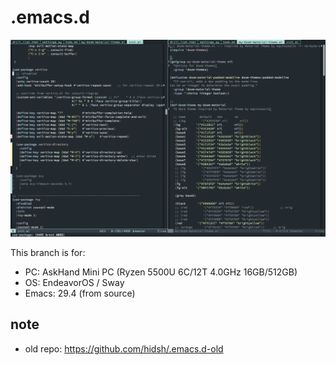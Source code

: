 # .emacs.d

![screenshot](./img/ss_2022-11-23.png)

This branch is for:

- PC: AskHand Mini PC (Ryzen 5500U 6C/12T 4.0GHz 16GB/512GB)
- OS: EndeavorOS / Sway
- Emacs: 29.4 (from source)

## note
- old repo: https://github.com/hidsh/.emacs.d-old

